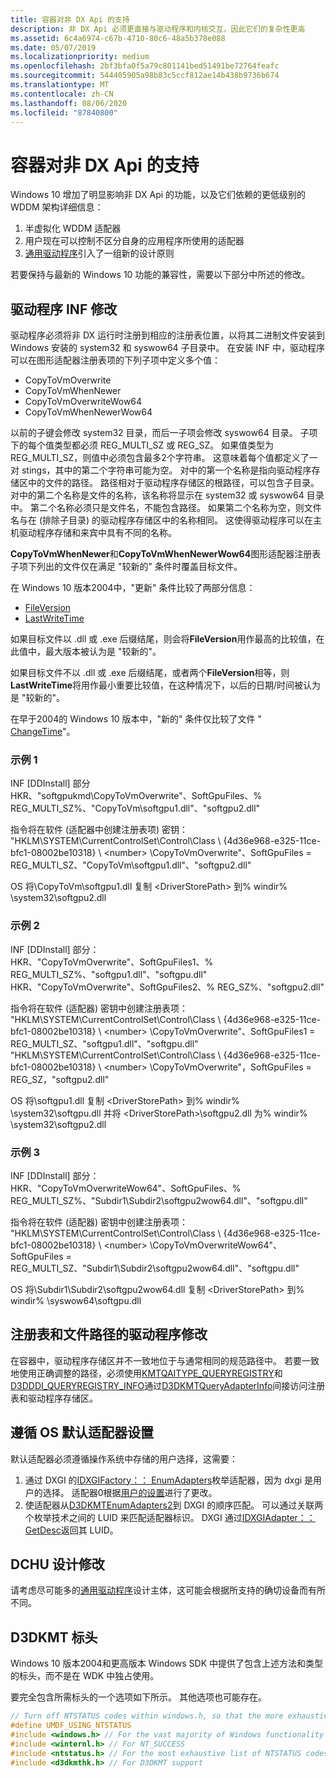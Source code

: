```yaml
---
title: 容器对非 DX Api 的支持
description: 非 DX Api 必须更直接与驱动程序和内核交互，因此它们的复杂性更高
ms.assetid: 6c4a6974-c67b-4710-80c6-48a5b378e088
ms.date: 05/07/2019
ms.localizationpriority: medium
ms.openlocfilehash: 2bf3bfa0f5a79c801141bed51491be72764feafc
ms.sourcegitcommit: 544405905a98b83c5ccf812ae14b438b9736b674
ms.translationtype: MT
ms.contentlocale: zh-CN
ms.lasthandoff: 08/06/2020
ms.locfileid: "87840800"
---
```

# <a name="container-support-for-non-dx-apis"></a>容器对非 DX Api 的支持

Windows 10 增加了明显影响非 DX Api 的功能，以及它们依赖的更低级别的 WDDM 架构详细信息：

1. 半虚拟化 WDDM 适配器
2. 用户现在可以控制不区分自身的应用程序所使用的适配器
3. [通用驱动程序](https://docs.microsoft.com/windows-hardware/drivers/develop/getting-started-with-universal-drivers)引入了一组新的设计原则

若要保持与最新的 Windows 10 功能的兼容性，需要以下部分中所述的修改。

## <a name="driver-inf-modifications"></a>驱动程序 INF 修改

驱动程序必须将非 DX 运行时注册到相应的注册表位置，以将其二进制文件安装到 Windows 安装的 system32 和 syswow64 子目录中。
在安装 INF 中，驱动程序可以在图形适配器注册表项的下列子项中定义多个值：

- CopyToVmOverwrite
- CopyToVmWhenNewer
- CopyToVmOverwriteWow64
- CopyToVmWhenNewerWow64

以前的子键会修改 system32 目录，而后一子项会修改 syswow64 目录。
子项下的每个值类型都必须 REG_MULTI_SZ 或 REG_SZ。
如果值类型为 REG_MULTI_SZ，则值中必须包含最多2个字符串。
这意味着每个值都定义了一对 stings，其中的第二个字符串可能为空。
对中的第一个名称是指向驱动程序存储区中的文件的路径。
路径相对于驱动程序存储区的根路径，可以包含子目录。
对中的第二个名称是文件的名称，该名称将显示在 system32 或 syswow64 目录中。
第二个名称必须只是文件名，不能包含路径。
如果第二个名称为空，则文件名与在 (排除子目录) 的驱动程序存储区中的名称相同。
这使得驱动程序可以在主机驱动程序存储和来宾中具有不同的名称。

**CopyToVmWhenNewer**和**CopyToVmWhenNewerWow64**图形适配器注册表子项下列出的文件仅在满足 "较新的" 条件时覆盖目标文件。

在 Windows 10 版本2004中，"更新" 条件比较了两部分信息：

- [FileVersion](https://docs.microsoft.com/windows/desktop/api/verrsrc/ns-verrsrc-vs_fixedfileinfo)
- [LastWriteTime](https://docs.microsoft.com/windows-hardware/drivers/ddi/content/wdm/ns-wdm-_file_basic_information)

如果目标文件以 .dll 或 .exe 后缀结尾，则会将**FileVersion**用作最高的比较值，在此值中，最大版本被认为是 "较新的"。

如果目标文件不以 .dll 或 .exe 后缀结尾，或者两个**FileVersion**相等，则**LastWriteTime**将用作最小重要比较值，在这种情况下，以后的日期/时间被认为是 "较新的"。

在早于2004的 Windows 10 版本中，"新的" 条件仅比较了文件 " [ChangeTime](https://docs.microsoft.com/windows-hardware/drivers/ddi/content/wdm/ns-wdm-_file_basic_information)"。

### <a name="example-1"></a>示例 1

INF [DDInstall] 部分  
HKR、"softgpukmd\CopyToVmOverwrite"、SoftGpuFiles、% REG_MULTI_SZ%、"CopyToVm\softgpu1.dll"、"softgpu2.dll"  

指令将在软件 (适配器中创建注册表项) 密钥： "HKLM\SYSTEM\CurrentControlSet\Control\Class \\ {4d36e968-e325-11ce-bfc1-08002be10318} \\ \<number> \CopyToVmOverwrite"、SoftGpuFiles = REG_MULTI_SZ、"CopyToVm\softgpu1.dll"、"softgpu2.dll"

OS 将\CopyToVm\softgpu1.dll 复制 \<DriverStorePath> 到% windir% \system32\softgpu2.dll

### <a name="example-2"></a>示例 2

INF [DDInstall] 部分：  
HKR、"CopyToVmOverwrite"、SoftGpuFiles1、% REG_MULTI_SZ%、"softgpu1.dll"、"softgpu.dll"  
HKR、"CopyToVmOverwrite"、SoftGpuFiles2、% REG_SZ%、"softgpu2.dll"  

指令将在软件 (适配器) 密钥中创建注册表项：  
"HKLM\SYSTEM\CurrentControlSet\Control\Class \\ {4d36e968-e325-11ce-bfc1-08002be10318} \\ \<number> \CopyToVmOverwrite"、SoftGpuFiles1 = REG_MULTI_SZ、"softgpu1.dll"、"softgpu.dll"  
"HKLM\SYSTEM\CurrentControlSet\Control\Class \\ {4d36e968-e325-11ce-bfc1-08002be10318} \\ \<number> \CopyToVmOverwrite"，SoftGpuFiles = REG_SZ，"softgpu2.dll"  

OS 将\softgpu1.dll 复制 \<DriverStorePath> 到% windir% \system32\softgpu.dll 并将 \<DriverStorePath>\softgpu2.dll 为% windir% \system32\softgpu2.dll

### <a name="example-3"></a>示例 3

INF [DDInstall] 部分：  
HKR、"CopyToVmOverwriteWow64"、SoftGpuFiles、% REG_MULTI_SZ%、"Subdir1\Subdir2\softgpu2wow64.dll"、"softgpu.dll"  

指令将在软件 (适配器) 密钥中创建注册表项：  
"HKLM\SYSTEM\CurrentControlSet\Control\Class \\ {4d36e968-e325-11ce-bfc1-08002be10318} \\ \<number> \CopyToVmOverwriteWow64"、SoftGpuFiles = REG_MULTI_SZ、"Subdir1\Subdir2\softgpu2wow64.dll"、"softgpu.dll"  

OS 将\Subdir1\Subdir2\softgpu2wow64.dll 复制 \<DriverStorePath> 到% windir% \syswow64\softgpu.dll

## <a name="driver-modifications-to-registry-and-file-paths"></a>注册表和文件路径的驱动程序修改

在容器中，驱动程序存储区并不一致地位于与通常相同的规范路径中。
若要一致地使用正确调整的路径，必须使用[KMTQAITYPE_QUERYREGISTRY](https://docs.microsoft.com/windows-hardware/drivers/ddi/d3dkmthk/ne-d3dkmthk-_kmtqueryadapterinfotype)和[D3DDDI_QUERYREGISTRY_INFO](https://docs.microsoft.com/windows-hardware/drivers/ddi/d3dukmdt/ns-d3dukmdt-_d3dddi_queryregistry_info)通过[D3DKMTQueryAdapterInfo](https://docs.microsoft.com/windows-hardware/drivers/ddi/d3dkmthk/nf-d3dkmthk-d3dkmtqueryadapterinfo)间接访问注册表和驱动程序存储区。

## <a name="honor-os-default-adapter-setting"></a>遵循 OS 默认适配器设置

默认适配器必须遵循操作系统中存储的用户选择，这需要：

1. 通过 DXGI 的[IDXGIFactory：： EnumAdapters](https://docs.microsoft.com/windows/desktop/api/dxgi/nf-dxgi-idxgifactory-enumadapters)枚举适配器，因为 dxgi 是用户的选择。
适配器0根据[用户的设置](https://blogs.windows.com/windowsexperience/2018/02/07/announcing-windows-10-insider-preview-build-17093-pc/)进行了更改。
2. 使适配器从[D3DKMTEnumAdapters2](https://docs.microsoft.com/windows-hardware/drivers/ddi/d3dkmthk/nf-d3dkmthk-d3dkmtenumadapters2)到 DXGI 的顺序匹配。
可以通过关联两个枚举技术之间的 LUID 来匹配适配器标识。
DXGI 通过[IDXGIAdapter：： GetDesc](https://docs.microsoft.com/windows/desktop/api/dxgi/nf-dxgi-idxgiadapter-getdesc)返回其 LUID。

## <a name="dchu-design-modifications"></a>DCHU 设计修改

请考虑尽可能多的[通用驱动程序](https://docs.microsoft.com/windows-hardware/drivers/develop/getting-started-with-universal-drivers)设计主体，这可能会根据所支持的确切设备而有所不同。

## <a name="d3dkmt-headers"></a>D3DKMT 标头

Windows 10 版本2004和更高版本 Windows SDK 中提供了包含上述方法和类型的标头，而不是在 WDK 中独占使用。

要完全包含所需标头的一个选项如下所示。
其他选项也可能存在。

```cpp
// Turn off NTSTATUS codes within windows.h, so that the more exhaustive ntstatus.h can be used.
#define UMDF_USING_NTSTATUS
#include <windows.h> // For the vast majority of Windows functionality
#include <winternl.h> // For NT_SUCCESS
#include <ntstatus.h> // For the most exhaustive list of NTSTATUS codes
#include <d3dkmthk.h> // For D3DKMT support
```
